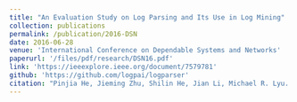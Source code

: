 ```yaml
---
title: "An Evaluation Study on Log Parsing and Its Use in Log Mining"
collection: publications
permalink: /publication/2016-DSN
date: 2016-06-28
venue: 'International Conference on Dependable Systems and Networks'
paperurl: '/files/pdf/research/DSN16.pdf'
link: 'https://ieeexplore.ieee.org/document/7579781'
github: 'https://github.com/logpai/logparser'
citation: "Pinjia He, Jieming Zhu, Shilin He, Jian Li, Michael R. Lyu. <br><i>DSN'16: International Conference on Dependable Systems and Networks</i>"
---
```

